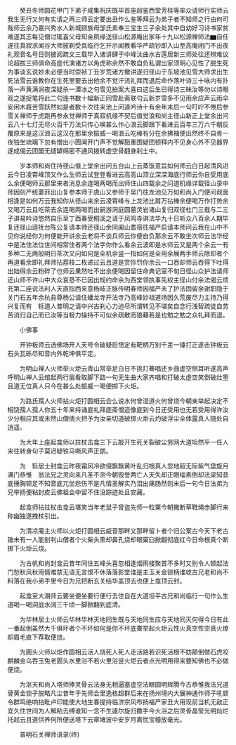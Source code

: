 <!-- { "loadSidebar": true } -->
　　癸丑冬师圆花甲门下弟子咸集祝庆既毕首座超鉴西堂芳桂等率众请师行实师云我生无行又何有实请之再三师云定要出丑作么鉴等拜云为弟子者不知师之行由何可哉师云余乃嘉兴秀水人新城顾族母邹氏素奉三宝生三子余处其中自幼好习诗书家贫难遂其志每见僧过辄喜父母知金夙缘送径山松源庵出家年十九以松源禅师法▆自任遂往真寂求闻谷大师披剃受具临行乞开示闻教看华严疏钞即入山至高庵闭门不出夜礼观音名号日则披阅疏文三载毕入诸讲肆于中峰汰曲水古莲居新三师处往还辨难议论超拔三师俱命高座代演诸方以角虎称余然不敢自负私谓出家须明心见性了脱生死为事谈玄说妙未必便当时崇祯丁丑岁荒诸方撤讲遂归径山于东坡池见雪大师求出生死法雪云谁教你在生死里要去出他余不觉汗流礼拜而退后命作落叶诗三十咏内有扑落一声黄满涧夜深疑杀一潭冰之句雪见拍案大喜曰这后生已得诗三昧汝等勿以诗眼观之遂捉笔将此二句连书数十幅新正同雪赴斋联句云新岁雪多不见雨余应声云雨伞安闲木屐苦雪跃然如是者数十次往来池上问道吟诗十有余年末后一句叮咛不倦后参雪关禅师于虎跑再参永觉禅师于真寂机缘不契后值觉浪和尚主径山新正上堂余出问云八十七灯无尽火百千万法只传心唤甚么作心浪云脚跟下看进云百年三万六千朝反覆原来是这汉浪云这汉在那里余振威一喝浪云吃棒有分在余拂袖便出然终不自肯一夜独坐琉璃下忽有僧出小圊闻开门声不觉解豁重围疑团顿释内不见身心外不见器界遂成偈云团圞无缝罅绵密不通风拨转虚空骨翻身刹土中。

　　岁本师和尚住持径山值上堂余出问五台山上云蒸饭意旨如何师云白日起清风进云今日凌霄峰顶又作么生师云试登登看进云高高山顶立深深海底行师云你自受用底么余便喝师云那里来者消息余连喝两喝而出师住山四载余之问道机缘详载径山录中师因刻严统萋菲出山复参本师于虞山又参师于吴门往龙池见万如和尚入门便问觌面相逢是如何万云我知你从径山来余云凌霄峰与上龙池比肩万拈棒余便喝万作打势余又喝万云且吃茶去余连喝两喝而出嗣游洞庭圆墓灵岩诸山复归双径杜门三载与二三子讲易吟诗悠然自乐至丁酉春受桐溪之请于凤鸣寺讲法华九十日听众八百余人期毕复还径山适抚台陈公复请本师还径山余同阖山耆宿往福严启请本师问云我在山中不见你说经你为何便能开讲余云老将不谈兵师云你便自负那余云不敢坐次师云法华经中是法住法位世间相常住者两个法字你作么看余云波即是水师云又是两个余云一有多种二无两般明日茶次又问如何是全机余竖一指如何是全用余展两手师云除却者个再道看余即礼拜师拈荔枝二枚递过云且道是赏你罚你余云一口吞却师云吞得下吐得出始得余云粉碎了也师云果然吐不出余便喝因留住命典记室不旬日径山众护法请师还山师不许山中大众哀恳不已因出规约命余为西堂领执事先权主径山付余法偈云烦充第二座说法利人天直指西来意杨岐正脉传明春师因福严未了护法固留余谢职隐于关门石五年余杭县尊杨公请住蟠龙寺开法寺乃高峰妙祖道场因久荒废尽力主持乃得兴复而有　轹道人普明之请中兴古刹心力迨尽所谓转见不堪矣自念行浅智疏徒自劳苦消归自己而已汝等当极力操持不可似余疏散而狼藉若是也勉之勉之众礼拜而退。

　　小佛事

　　开钟板师云选佛场开人天号令破疑启悟定有靶柄万别千差一锤打正遂击钟板云石头瓦砾尽知音内外乾坤俱平定。

　　为明山禅人火师举火炬云青山常举足白日不挑灯蓦唱还乡曲虚空侧耳听遂高声呼明山禅人云绾起两行眉看取脚下路一句无生曲大家齐唱和打破太虚空笑倒破灶堕且道无位真人只今在甚么处振威一喝便掷下火炬。

　　为路氏孺人火师拈火炬打圆相云会么说水何曾湿道火何曾烧今朝亲举起决定不相饶孺人孺人你五十年来持诵底礼拜底斋僧造像底到今日还受用也无若受用得许汝少分相应其或未然山僧倩火把予为汝亲切道破掷火炬云灼破浮尘全体露真人随处自逍遥。

　　为大年上座起龛师以拄杖击龛三下云敲开生死关裂破尘劳网大道坦然平一任人来往转身句子莫迟疑铁马嘶风声正朗。

　　为　轹居士封龛云昨夜霜风冷欲侵飘飘黄叶乱归根真人忽地超无际紫气盘旋月满门恭惟　翁法兄之灵向来凡圣不测今朝毁誉两亡人天失却正眼缁素倒却法梁知音底捶胸顿足不知音底兀坐悲伤不是凡情圣解实乃泪出痛肠然则末后一句今日法弟为兄举扬便粘封皮云佛祖会中留不住没踪迹处且安藏。

　　起龛师拈拄杖击龛云堪笑当年老鼠子曾盗先师一粒粟今朝撇断草鞋绳赤脚行来称幽独遂拽杖引出。

　　为清凉庵主火师以火炬打圆相云威音那畔又那畔留卜者个旧公案古今天下老古锥未有一人能剖判山僧者个火柴头熏却鼻孔烧却眼窠臼掀翻彻底红今日命根真个断掷下火炬云烧。

　　为古帆和尚封龛云昔年同住五峰头喜忽相逢烟雨楼聚首不多时又别令人顿起法门愁秋风秋雨情难禁无语无言恨不休落落影堂谁是主玉关金锁柄谁收古兄老和尚不料落在我小弟手里今日为兄把断玄关结华盖顶去也便上龛顶云封。

　　起龛至大潮师云要坐便坐要行便行去住自在大道坦平古兄和尚临行一句作么生道喝一喝洞庭水阔三千顷一脚掀翻到底清。

　　为华林居士火师云华林华林天地同生既与天地同生应与天地同灭何得今日有此一番起倒虽然大千俱坏者个不坏如何是你不坏底聻举起火炬云性火真空性空真火燎却眉毛直下荐取便烧。

　　为圊头火师以炬作圆相云活人烧死人死人走活路若识死活根不妨颠倒做石虎咬麒麟金乌吞玉兔老圊头水里浴不若火里浴竖火炬云者点光明用得来要知佛也不必做便烧。

　　为沤天和尚入塔师捧灵骨云法身无相逼塞虚空法眼圆明辉腾今古恭惟我法兄道骨黄金锁子脱略凡尘昔年于先师会里逸格超群后来在扬州境内大展神通作师子吼顿令群鸣绝响拈毗卢印能使大地生春提持临济宗风布扬福严家丑大用现前当机无敌正宜久住世间为人解粘去缚谁知一念不生遽尔旋归撒手今火浴之后灵骨晶莹光明灿烂托起云且道供养何所便送塔下云窣堵波中安岁月离忧宝幢放毫光。

　　普明石关禅师语录(终)
